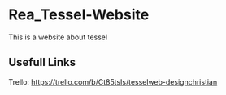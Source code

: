# Rea_Tessel-Website
 This is a website about tessel

## Usefull Links
Trello: https://trello.com/b/Ct85tsIs/tesselweb-designchristian
